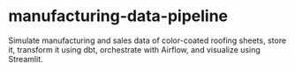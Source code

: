 # manufacturing-data-pipeline
Simulate manufacturing and sales data of color-coated roofing sheets, store it, transform it using dbt, orchestrate with Airflow, and visualize using Streamlit.
